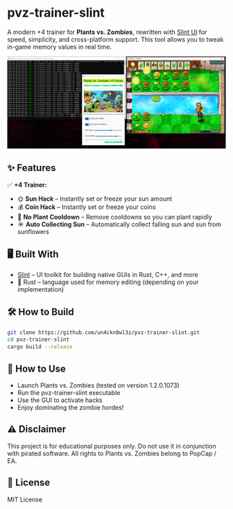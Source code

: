 # pvz-trainer-slint

A modern +4 trainer for **Plants vs. Zombies**, rewritten with [Slint UI](https://slint.dev) for speed, simplicity, and cross-platform support. This tool allows you to tweak in-game memory values in real time.

![pvz-trainer-slint screenshot](pvz-screenshots.png) 

## ✨ Features

✅ **+4 Trainer:**
- 🌞 **Sun Hack** – Instantly set or freeze your sun amount  
- 💰 **Coin Hack** – Instantly set or freeze your coins  
- 🌿 **No Plant Cooldown** – Remove cooldowns so you can plant rapidly  
- ☀️ **Auto Collecting Sun** – Automatically collect falling sun and sun from sunflowers  

## 🖥️ Built With

- [Slint](https://slint.dev) – UI toolkit for building native GUIs in Rust, C++, and more
- 🦀 Rust – language used for memory editing (depending on your implementation)

## 🛠️ How to Build

```bash
git clone https://github.com/un4ckn0wl3z/pvz-trainer-slint.git
cd pvz-trainer-slint
cargo build --release
```

## 🚀 How to Use
- Launch Plants vs. Zombies (tested on version 1.2.0.1073)
- Run the pvz-trainer-slint executable
- Use the GUI to activate hacks
- Enjoy dominating the zombie hordes!

## ⚠️ Disclaimer
This project is for educational purposes only. Do not use it in conjunction with pirated software. All rights to Plants vs. Zombies belong to PopCap / EA.

## 📄 License
MIT License
